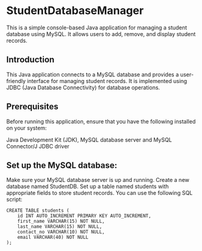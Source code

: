 # StudentDatabaseManager

This is a simple console-based Java application for managing a student database using MySQL. It allows users to add, remove, and display student records.
## Introduction

This Java application connects to a MySQL database and provides a user-friendly interface for managing student records. It is implemented using JDBC (Java Database Connectivity) for database operations.

## Prerequisites
Before running this application, ensure that you have the following installed on your system:

  Java Development Kit (JDK), MySQL database server and MySQL Connector/J JDBC driver
  
## Set up the MySQL database:

  Make sure your MySQL database server is up and running.
  Create a new database named StudentDB.
  Set up a table named students with appropriate fields to store student records. You can use the following SQL script:

    CREATE TABLE students (
        id INT AUTO_INCREMENT PRIMARY KEY AUTO_INCREMENT,
        first_name VARCHAR(15) NOT NULL,
        last_name VARCHAR(15) NOT NULL,
        contact_no VARCHAR(10) NOT NULL,
        email VARCHAR(40) NOT NULL
    );
